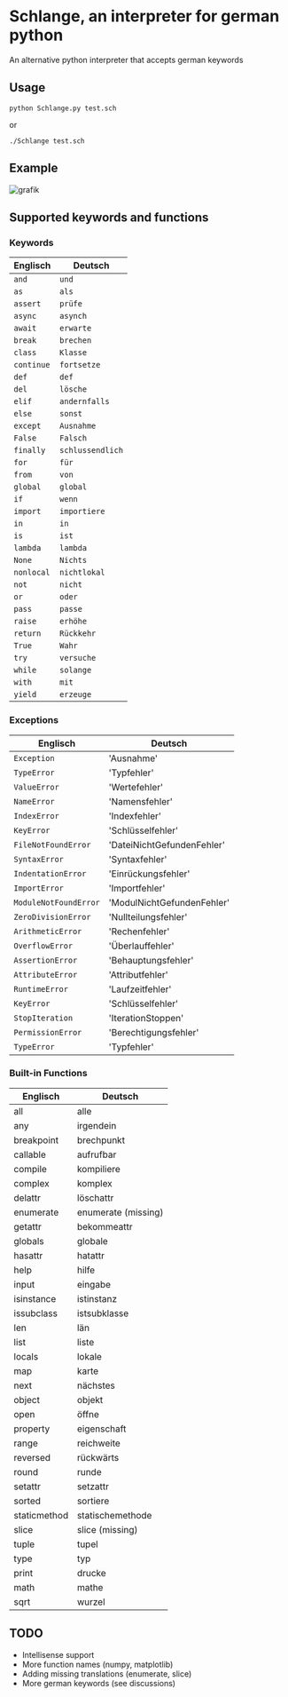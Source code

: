 # Schlange, an interpreter for german python
An alternative python interpreter that accepts german keywords
## Usage
    python Schlange.py test.sch
or

    ./Schlange test.sch
    
## Example
![grafik](https://github.com/actopozipc/German-Python-Interpreter/assets/48481041/93bd66c2-1b2d-477d-8943-dc95d7ecc92f)

## Supported keywords and functions
### Keywords

| Englisch     | Deutsch      |
| ------------ | ------------ |
| `and`        | `und`        |
| `as`         | `als`        |
| `assert`     | `prüfe`     |
| `async`     | `asynch`     |
| `await`     | `erwarte`     |
| `break`      | `brechen`    |
| `class`      | `Klasse`     |
| `continue`   | `fortsetze` |
| `def`        | `def`  |
| `del`        | `lösche`     |
| `elif`       | `andernfalls`  |
| `else`       | `sonst`      |
| `except`     | `Ausnahme`|
| `False`      | `Falsch`     |
| `finally`    | `schlussendlich`|
| `for`        | `für`        |
| `from`       | `von`        |
| `global`     | `global`     |
| `if`         | `wenn`       |
| `import`     | `importiere` |
| `in`         | `in`         |
| `is`         | `ist`        |
| `lambda`     | `lambda`     |
| `None`       | `Nichts`      |
| `nonlocal`   | `nichtlokal` |
| `not`        | `nicht`      |
| `or`         | `oder`       |
| `pass`       | `passe`|
| `raise`      | `erhöhe`     |
| `return`     | `Rückkehr`   |
| `True`       | `Wahr`       |
| `try`        | `versuche`   |
| `while`      | `solange`    |
| `with`       | `mit`        |
| `yield`      | `erzeuge`     |

### Exceptions
| Englisch | Deutsch |
| --- | --- |
| `Exception` | 'Ausnahme' |
| `TypeError` | 'Typfehler' |
| `ValueError` | 'Wertefehler' |
| `NameError` | 'Namensfehler' |
| `IndexError` | 'Indexfehler' |
| `KeyError` | 'Schlüsselfehler' |
| `FileNotFoundError` | 'DateiNichtGefundenFehler' |
| `SyntaxError` | 'Syntaxfehler' |
| `IndentationError` | 'Einrückungsfehler' |
| `ImportError` | 'Importfehler' |
| `ModuleNotFoundError` | 'ModulNichtGefundenFehler' |
| `ZeroDivisionError` | 'Nullteilungsfehler' |
| `ArithmeticError` | 'Rechenfehler' |
| `OverflowError` | 'Überlauffehler' |
| `AssertionError` | 'Behauptungsfehler' |
| `AttributeError` | 'Attributfehler' |
| `RuntimeError` | 'Laufzeitfehler' |
| `KeyError` | 'Schlüsselfehler' |
| `StopIteration` | 'IterationStoppen' |
| `PermissionError` | 'Berechtigungsfehler' |
| `TypeError` | 'Typfehler' |
### Built-in Functions
| Englisch      | Deutsch      |
|--------------|--------------|
| all          | alle         |
| any          | irgendein    |
| breakpoint   | brechpunkt   |
| callable     | aufrufbar    |
| compile      | kompiliere   |
| complex      | komplex      |
| delattr      | löschattr    |
| enumerate    | enumerate (missing)   |
| getattr      | bekommeattr  |
| globals      | globale      |
| hasattr      | hatattr      |
| help         | hilfe        |
| input        | eingabe      |
| isinstance   | istinstanz   |
| issubclass   | istsubklasse |
| len          | län          |
| list         | liste        |
| locals       | lokale       |
| map          | karte        |
| next         | nächstes     |
| object       | objekt       |
| open         | öffne        |
| property     | eigenschaft  |
| range        | reichweite   |
| reversed     | rückwärts    |
| round        | runde        |
| setattr      | setzattr     |
| sorted       | sortiere     |
| staticmethod | statischemethode |
| slice        | slice (missing)        |
| tuple        | tupel        |
| type         | typ          |
| print        | drucke       |
| math         | mathe        |
| sqrt         | wurzel       |



## TODO
* Intellisense support
* More function names (numpy, matplotlib)
* Adding missing translations (enumerate, slice)
* More german keywords (see discussions)
